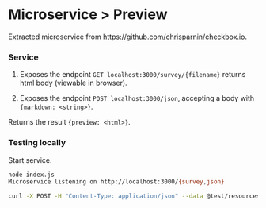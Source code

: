 # Microservice > Preview

Extracted microservice from https://github.com/chrisparnin/checkbox.io.

### Service

1. Exposes the endpoint `GET localhost:3000/survey/{filename}` returns html body (viewable in browser).

2. Exposes the endpoint `POST localhost:3000/json`, accepting a body with `{markdown: <string>}`.

Returns the result `{preview: <html>}`.

### Testing locally

Start service.
```bash
node index.js
Microservice listening on http://localhost:3000/{survey,json}
```

```bash
curl -X POST -H "Content-Type: application/json" --data @test/resources/survey.json http://localhost:3000/json
```


